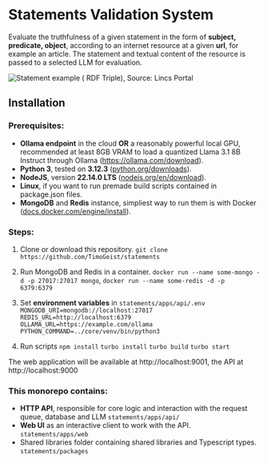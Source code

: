 # Statements Validation System
Evaluate the truthfulness of a given statement in the form of **subject, predicate, object**, according to an internet resource at a given **url**, for example an article. The statement and textual content of the resource is passed to a selected LLM for evaluation.

![Statement example (
RDF Triple), Source: Lincs Portal](https://lincsproject.ca/assets/images/linked-data-triple-%28c-LINCS%29-2c18c881c5f566b0c5a6aa4b4812adc9.jpg)


## Installation

### Prerequisites:
-  **Ollama endpoint** in the cloud **OR** a reasonably powerful local GPU, recommended at least 8GB VRAM to load a quantized Llama 3.1 8B Instruct through Ollama (https://ollama.com/download).
-	**Python 3**, tested on **3.12.3** ([python.org/downloads](https://www.python.org/downloads/)).
-	**NodeJS**, version **22.14.0 LTS** ([nodejs.org/en/download](https://nodejs.org/en/download)).
-	**Linux**, if you want to run premade build scripts contained in package.json files.
-	**MongoDB** and **Redis** instance, simpliest way to run them is with Docker ([docs.docker.com/engine/install](https://docs.docker.com/engine/install)).

### Steps:
1. Clone or download this repository.
`git clone https://github.com/TimoGeist/statements`

2. Run MongoDB and Redis in a container.
`docker run --name some-mongo -d -p 27017:27017 mongo`,
`docker run --name some-redis -d -p 6379:6379`

3. Set **environment variables** in `statements/apps/api/.env`
`MONGODB_URI=mongodb://localhost:27017`
`REDIS_URL=http://localhost:6379`
`OLLAMA_URL=https://example.com/ollama`
`PYTHON_COMMAND=../core/venv/bin/python3`

4. Run scripts
`npm install`
`turbo install`
`turbo build`
`turbo start`

The web application will be available at http://localhost:9001,
the API at http://localhost:9000

### This monorepo contains: 
- **HTTP API**, responsible for  core logic and interaction with the request queue, database and LLM `statements/apps/api/`
- **Web UI** as an interactive client to work with the API. `statements/apps/web`
- Shared libraries folder containing shared libraries and Typescript types. `statements/packages`
